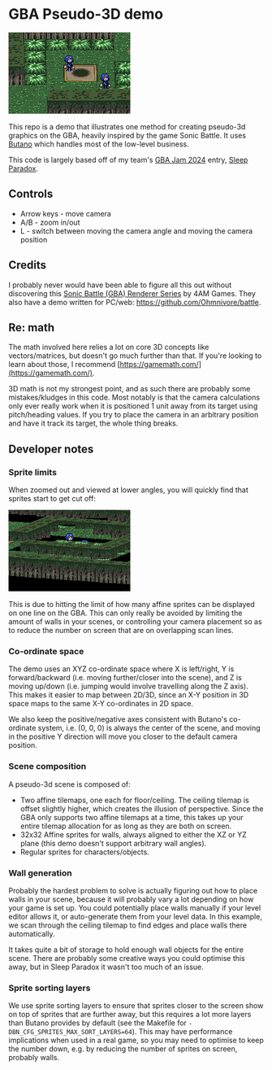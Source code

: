 # GBA Pseudo-3D demo

![Demo](./demo.gif)

This repo is a demo that illustrates one method for creating pseudo-3d graphics on the GBA, heavily inspired by the game Sonic Battle. It uses [Butano](https://github.com/GValiente/butano) which handles most of the low-level business.

This code is largely based off of my team's [GBA Jam 2024](https://itch.io/jam/gbajam24) entry, [Sleep Paradox](https://staticlinkage.itch.io/sleep-paradox).

## Controls

- Arrow keys - move camera
- A/B - zoom in/out
- L - switch between moving the camera angle and moving the camera position

## Credits

I probably never would have been able to figure all this out without discovering this [Sonic Battle (GBA) Renderer Series](https://fouramgames.com/blog/sonic-battle-renderer) by 4AM Games. They also have a demo written for PC/web: https://github.com/Ohmnivore/battle.

## Re: math

The math involved here relies a lot on core 3D concepts like vectors/matrices, but doesn't go much further than that. If you're looking to learn about those, I recommend [https://gamemath.com/](https://gamemath.com/).

3D math is not my strongest point, and as such there are probably some mistakes/kludges in this code. Most notably is that the camera calculations only ever really work when it is positioned 1 unit away from its target using pitch/heading values. If you try to place the camera in an arbitrary position and have it track its target, the whole thing breaks.

## Developer notes

### Sprite limits

When zoomed out and viewed at lower angles, you will quickly find that sprites start to get cut off:

![](./limits.png)

This is due to hitting the limit of how many affine sprites can be displayed on one line on the GBA. This can only really be avoided by limiting the amount of walls in your scenes, or controlling your camera placement so as to reduce the number on screen that are on overlapping scan lines.

### Co-ordinate space

The demo uses an XYZ co-ordinate space where X is left/right, Y is forward/backward (i.e. moving further/closer into the scene), and Z is moving up/down (i.e. jumping would involve travelling along the Z axis). This makes it easier to map between 2D/3D, since an X-Y position in 3D space maps to the same X-Y co-ordinates in 2D space.

We also keep the positive/negative axes consistent with Butano's co-ordinate system, i.e. (0, 0, 0) is always the center of the scene, and moving in the positive Y direction will move you closer to the default camera position.

### Scene composition

A pseudo-3d scene is composed of:

- Two affine tilemaps, one each for floor/ceiling. The ceiling tilemap is offset slightly higher, which creates the illusion of perspective. Since the GBA only supports two affine tilemaps at a time, this takes up your entire tilemap allocation for as long as they are both on screen.
- 32x32 Affine sprites for walls, always aligned to either the XZ or YZ plane (this demo doesn't support arbitrary wall angles).
- Regular sprites for characters/objects.

### Wall generation

Probably the hardest problem to solve is actually figuring out how to place walls in your scene, because it will probably vary a lot depending on how your game is set up. You could potentially place walls manually if your level editor allows it, or auto-generate them from your level data. In this example, we scan through the ceiling tilemap to find edges and place walls there automatically.

It takes quite a bit of storage to hold enough wall objects for the entire scene. There are probably some creative ways you could optimise this away, but in Sleep Paradox it wasn't too much of an issue.

### Sprite sorting layers

We use sprite sorting layers to ensure that sprites closer to the screen show on top of sprites that are further away, but this requires a lot more layers than Butano provides by default (see the Makefile for `-DBN_CFG_SPRITES_MAX_SORT_LAYERS=64`). This may have performance implications when used in a real game, so you may need to optimise to keep the number down, e.g. by reducing the number of sprites on screen, probably walls.